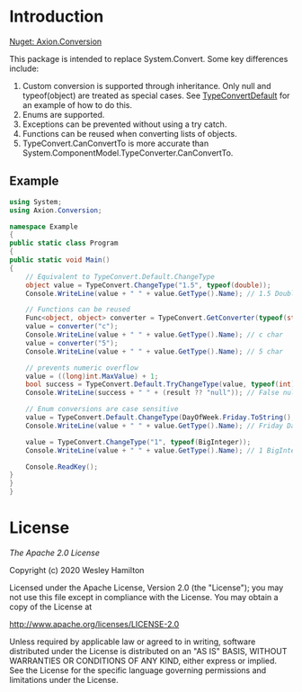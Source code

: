 # Introduction

[Nuget: Axion.Conversion](https://www.nuget.org/packages/Axion.Conversion/)

This package is intended to replace System.Convert. Some key differences include:
1. Custom conversion is supported through inheritance. Only null and typeof(object) are treated as special cases. 
See [TypeConvertDefault](https://github.com/axion-utils/Conversion/blob/master/Conversion/TypeConvertDefault.cs) for an example of how to do this.
2. Enums are supported.
3. Exceptions can be prevented without using a try catch.
4. Functions can be reused when converting lists of objects.
5. TypeConvert.CanConvertTo is more accurate than System.ComponentModel.TypeConverter.CanConvertTo.

## Example

```csharp
using System;
using Axion.Conversion;

namespace Example
{
public static class Program
{
public static void Main()
{
	// Equivalent to TypeConvert.Default.ChangeType
	object value = TypeConvert.ChangeType("1.5", typeof(double));
	Console.WriteLine(value + " " + value.GetType().Name); // 1.5 Double

	// Functions can be reused
	Func<object, object> converter = TypeConvert.GetConverter(typeof(string), typeof(char));
	value = converter("c");
	Console.WriteLine(value + " " + value.GetType().Name); // c char
	value = converter("5");
	Console.WriteLine(value + " " + value.GetType().Name); // 5 char

	// prevents numeric overflow
	value = ((long)int.MaxValue) + 1;
	bool success = TypeConvert.Default.TryChangeType(value, typeof(int), out object result);
	Console.WriteLine(success + " " + (result ?? "null")); // False null

	// Enum conversions are case sensitive
	value = TypeConvert.Default.ChangeType(DayOfWeek.Friday.ToString(), typeof(DayOfWeek));
	Console.WriteLine(value + " " + value.GetType().Name); // Friday DayOfWeek

	value = TypeConvert.ChangeType("1", typeof(BigInteger));
	Console.WriteLine(value + " " + value.GetType().Name); // 1 BigInteger

	Console.ReadKey();
}
}
}

```

# License

*The Apache 2.0 License*

Copyright (c) 2020 Wesley Hamilton 

Licensed under the Apache License, Version 2.0 (the "License"); you may not use this file except in compliance with the License. You may obtain a copy of the License at 

http://www.apache.org/licenses/LICENSE-2.0

Unless required by applicable law or agreed to in writing, software distributed under the License is distributed on an "AS IS" BASIS, WITHOUT WARRANTIES OR CONDITIONS OF ANY KIND, either express or implied. See the License for the specific language governing permissions and limitations under the License.